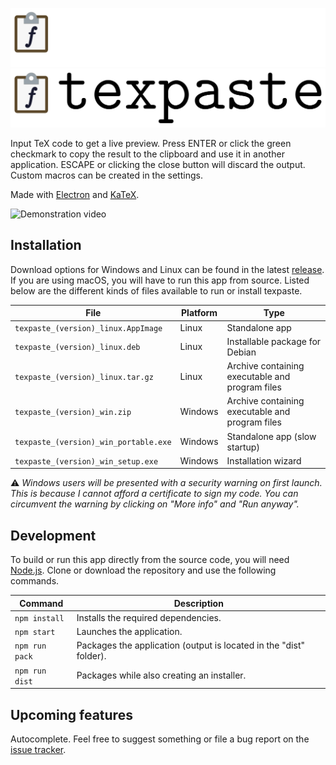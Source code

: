 ![texpaste logo](/docs/images/logo-light.svg#gh-dark-mode-only)
![texpaste logo](/docs/images/logo-dark.svg#gh-light-mode-only)

Input TeX code to get a live preview. Press ENTER or click the green checkmark to copy the result to the clipboard and use it in another application. ESCAPE or clicking the close button will discard the output. Custom macros can be created in the settings.

Made with [Electron](https://www.electronjs.org/) and [KaTeX](https://katex.org/).

![Demonstration video](/docs/images/live_demo.gif)

## Installation
Download options for Windows and Linux can be found in the latest [release](https://github.com/jonasmusall/texpaste/releases/latest). If you are using macOS, you will have to run this app from source. Listed below are the different kinds of files available to run or install texpaste.

| File                                  | Platform | Type                                            |
| ------------------------------------- | -------- | ----------------------------------------------- |
| `texpaste_(version)_linux.AppImage`   | Linux    | Standalone app                                  |
| `texpaste_(version)_linux.deb`        | Linux    | Installable package for Debian                  |
| `texpaste_(version)_linux.tar.gz`     | Linux    | Archive containing executable and program files |
| `texpaste_(version)_win.zip`          | Windows  | Archive containing executable and program files |
| `texpaste_(version)_win_portable.exe` | Windows  | Standalone app (slow startup)                   |
| `texpaste_(version)_win_setup.exe`    | Windows  | Installation wizard                             |

⚠️ *Windows users will be presented with a security warning on first launch. This is because I cannot afford a certificate to sign my code. You can circumvent the warning by clicking on "More info" and "Run anyway".*

## Development
To build or run this app directly from the source code, you will need [Node.js](https://nodejs.org/). Clone or download the repository and use the following commands.

| Command        | Description                                                        |
| -------------- | ------------------------------------------------------------------ |
| `npm install`  | Installs the required dependencies.                                |
| `npm start`    | Launches the application.                                          |
| `npm run pack` | Packages the application (output is located in the "dist" folder). |
| `npm run dist` | Packages while also creating an installer.                         |

## Upcoming features
Autocomplete. Feel free to suggest something or file a bug report on the [issue tracker](https://github.com/jonasmusall/texpaste/issues).
